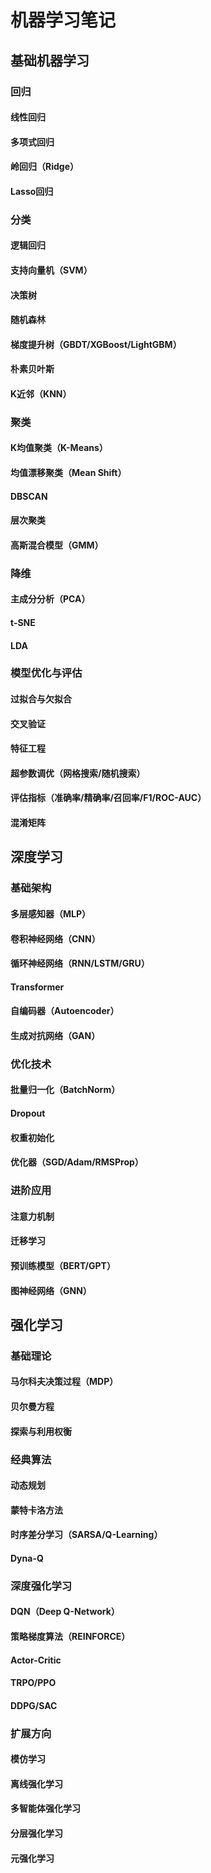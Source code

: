 # 机器学习笔记

## 基础机器学习

### 回归
#### 线性回归
#### 多项式回归
#### 岭回归（Ridge）
#### Lasso回归

### 分类
#### 逻辑回归
#### 支持向量机（SVM）
#### 决策树
#### 随机森林
#### 梯度提升树（GBDT/XGBoost/LightGBM）
#### 朴素贝叶斯
#### K近邻（KNN）

### 聚类
#### K均值聚类（K-Means）
#### 均值漂移聚类（Mean Shift）
#### DBSCAN
#### 层次聚类
#### 高斯混合模型（GMM）

### 降维
#### 主成分分析（PCA）
#### t-SNE
#### LDA

### 模型优化与评估
#### 过拟合与欠拟合
#### 交叉验证
#### 特征工程
#### 超参数调优（网格搜索/随机搜索）
#### 评估指标（准确率/精确率/召回率/F1/ROC-AUC）
#### 混淆矩阵

## 深度学习

### 基础架构
#### 多层感知器（MLP）
#### 卷积神经网络（CNN）
#### 循环神经网络（RNN/LSTM/GRU）
#### Transformer
#### 自编码器（Autoencoder）
#### 生成对抗网络（GAN）

### 优化技术
#### 批量归一化（BatchNorm）
#### Dropout
#### 权重初始化
#### 优化器（SGD/Adam/RMSProp）

### 进阶应用
#### 注意力机制
#### 迁移学习
#### 预训练模型（BERT/GPT）
#### 图神经网络（GNN）

## 强化学习

### 基础理论
#### 马尔科夫决策过程（MDP）
#### 贝尔曼方程
#### 探索与利用权衡

### 经典算法
#### 动态规划
#### 蒙特卡洛方法
#### 时序差分学习（SARSA/Q-Learning）
#### Dyna-Q

### 深度强化学习
#### DQN（Deep Q-Network）
#### 策略梯度算法（REINFORCE）
#### Actor-Critic
#### TRPO/PPO
#### DDPG/SAC

### 扩展方向
#### 模仿学习
#### 离线强化学习
#### 多智能体强化学习
#### 分层强化学习
#### 元强化学习
